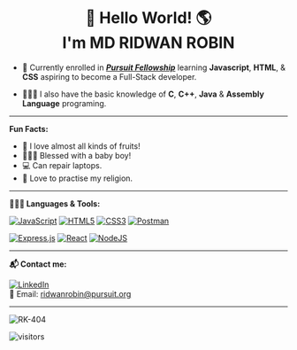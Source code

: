 <h1 align="center"> 👋 Hello World! 🌎 <br>
I'm MD RIDWAN ROBIN </h1>

- 🏫 Currently enrolled in [**_Pursuit Fellowship_**](https://www.pursuit.org/) learning **Javascript**, **HTML**, & **CSS** aspiring to become a Full-Stack developer.

- 👨🏻‍💻 I also have the basic knowledge of **C**, **C++**, **Java** & **Assembly Language** programing.


<hr>

**Fun Facts:**
- 🥭 I love almost all kinds of fruits!
- 👨‍👩‍👦 Blessed with a baby boy!
- 💻 Can repair laptops.
- 🕌 Love to practise my religion.

<hr>

**👨🏽‍💻 Languages & Tools:**

 [![JavaScript](https://img.shields.io/badge/javascript-%23323330.svg?style=for-the-badge&logo=javascript&logoColor=%23F7DF1E)](https://developer.mozilla.org/en-US/docs/Web/JavaScript) [![HTML5](https://img.shields.io/badge/html5-%23E34F26.svg?style=for-the-badge&logo=html5&logoColor=white)](https://developer.mozilla.org/en-US/docs/Web/HTML) [![CSS3](https://img.shields.io/badge/css3-%231572B6.svg?style=for-the-badge&logo=css3&logoColor=white)](https://developer.mozilla.org/en-US/docs/Web/CSS) [![Postman](https://img.shields.io/badge/Postman-FF6C37?style=for-the-badge&logo=postman&logoColor=white)](https://www.postman.com/)

[![Express.js](https://img.shields.io/badge/express.js-%23404d59.svg?style=for-the-badge&logo=express&logoColor=%2361DAFB)](https://expressjs.com/) [![React](https://img.shields.io/badge/react-%2320232a.svg?style=for-the-badge&logo=react&logoColor=%2361DAFB)](https://react.dev/) [![NodeJS](https://img.shields.io/badge/node.js-6DA55F?style=for-the-badge&logo=node.js&logoColor=white)](https://nodejs.org/en) <!-- <img src="https://raw.githubusercontent.com/devicons/devicon/master/icons/typescript/typescript-original.svg" alt="typescript" width="40" height="40"/> -->

<hr>

**📬 Contact me:**

[![LinkedIn](https://img.shields.io/badge/linkedin-%230077B5.svg?style=for-the-badge&logo=linkedin&logoColor=white)](https://www.linkedin.com/in/mdridwanrobin/) <BR>
📧 Email: ridwanrobin@pursuit.org

<hr>

<img src="https://komarev.com/ghpvc/?username=RK-404&label=Profile%20views&color=0e75b6&style=flat" alt="RK-404"/>

![visitors](https://visitor-badge.glitch.me/badge?page_id=RK-404.RK-404)